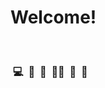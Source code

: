 # Welcome!
<br>
<h3> &nbsp;💻&nbsp; 📝&nbsp; 👀&nbsp; 👩‍💻&nbsp; 🍦&nbsp; 🥔&nbsp; </h3>
<br><br><br><br>

